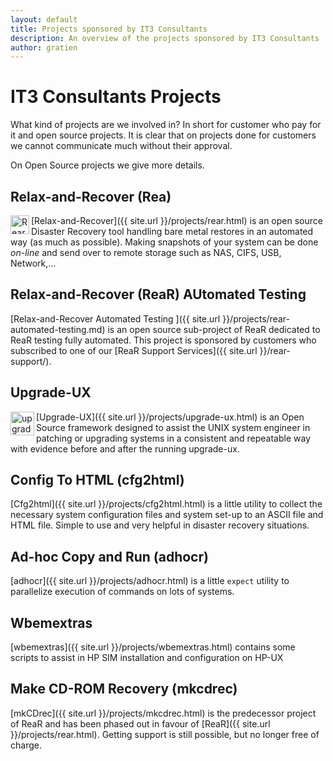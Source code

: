 ```yaml
---
layout: default
title: Projects sponsored by IT3 Consultants
description: An overview of the projects sponsored by IT3 Consultants
author: gratien
---
```


# IT3 Consultants Projects

What kind of projects are we involved in? In short for customer who pay for it and open source projects. It is clear that on projects done for customers we cannot communicate much without their approval.

On Open Source projects we give more details.

## Relax-and-Recover (Rea)

<img src="{{ site.url }}/images/logo/rear_logo_100.png" width="30" height="30" align="left" alt="Rear logo">

[Relax-and-Recover]({{ site.url }}/projects/rear.html) is an open source Disaster Recovery tool handling bare metal restores in an automated way (as much as possible). Making snapshots of your system can be done *on-line* and send over to remote storage such as NAS, CIFS, USB, Network,...

## Relax-and-Recover (ReaR) AUtomated Testing

[Relax-and-Recover Automated Testing ]({{ site.url }}/projects/rear-automated-testing.md) is an open source sub-project of ReaR dedicated to ReaR testing fully automated. This project is sponsored by customers who subscribed to one of our [ReaR Support Services]({{ site.url }}/rear-support/).

## Upgrade-UX

<img src="{{ site.url }}/images/upgrade-ux.png" width="38" height="38" border="0" align="left" alt="upgrade-ux logo">

[Upgrade-UX]({{ site.url }}/projects/upgrade-ux.html) is an Open Source framework designed to assist the UNIX system engineer in patching or upgrading systems in a consistent and repeatable way with evidence before and after the running upgrade-ux.


## Config To HTML (cfg2html)

[Cfg2html]({{ site.url }}/projects/cfg2html.html) is a little utility to collect the necessary system configuration files and system set-up to an ASCII file and HTML file. Simple to use and very helpful in disaster recovery situations.


## Ad-hoc Copy and Run (adhocr)

[adhocr]({{ site.url }}/projects/adhocr.html) is a little `expect` utility to parallelize execution of commands on lots of systems.

## Wbemextras

[wbemextras]({{ site.url }}/projects/wbemextras.html) contains some scripts to assist in HP SIM installation and configuration on HP-UX

## Make CD-ROM Recovery (mkcdrec)

[mkCDrec]({{ site.url }}/projects/mkcdrec.html) is the predecessor project of ReaR and has been phased out in favour of [ReaR]({{ site.url }}/projects/rear.html). Getting support is still possible, but no longer free of charge.

